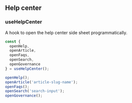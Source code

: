 ## Help center

### useHelpCenter

A hook to open the help center side sheet programmatically.

```typescript
const {
  openHelp,
  openArticle,
  openFaqs,
  openSearch,
  openGovernance
} = useHelpCenter();

openHelp();
openArticle('article-slug-name');
openFaqs();
openSearch('search-input');
openGovernance();
```
